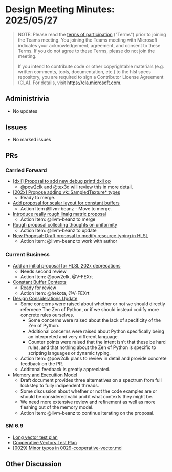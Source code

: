 # Design Meeting Minutes: 2025/05/27

> NOTE: Please read the [terms of participation](DesignMeetingTerms.txt)
> ("Terms") prior to joining the Teams meeting.  You joining the Teams meeting
> with Microsoft indicates your acknowledgement, agreement, and consent to these
> Terms.  If you do not agree to these Terms, please do not join the meeting.
>
> If you intend to contribute code or other copyrightable materials (e.g.
> written comments, tools, documentation, etc.)  to the hlsl specs repository,
> you are required to sign a Contributor License Agreement (CLA).  For details,
> visit https://cla.microsoft.com.

## Administrivia
* No updates

## Issues
* No marked issues

## PRs

### Carried Forward

* [[dxil] Proposal to add new debug printf dxil op](https://github.com/microsoft/hlsl-specs/pull/324)
  * @pow2clk and @tex3d will review this in more detail.
* [[202x] Propose adding vk::SampledTexture* types](https://github.com/microsoft/hlsl-specs/pull/343)
  * Ready to merge.
* [Add proposal for scalar layout for constant buffers](https://github.com/microsoft/hlsl-specs/pull/317)
  * Action Item @llvm-beanz - Move to merge.
* [Introduce really rough linalg matrix proposal](https://github.com/microsoft/hlsl-specs/pull/404)
  * Action Item: @llvm-beanz to merge
* [Rough proposal collecting thoughts on uniformity](https://github.com/microsoft/hlsl-specs/pull/405)
  * Action Item: @llvm-beanz to update
* [New Proposal: Draft proposal to modify resource typing in HLSL](https://github.com/microsoft/hlsl-specs/pull/461)
  * Action item: @llvm-beanz to work with author

### Current Business
* [Add an initial proposal for HLSL 202x deprecations](https://github.com/microsoft/hlsl-specs/pull/488)
  * Needs second review
  * Action Item: @pow2clk, @V-FEXrt
* [Constant Buffer Contexts](https://github.com/microsoft/hlsl-specs/pull/497)
  * Ready for review
  * Action Item: @hekota, @V-FEXrt
* [Design Considerations Update](https://github.com/microsoft/hlsl-specs/pull/504)
  * Some concerns were raised about whether or not we should directly refernece The Zen of Python, or if we should instead codify more concrete rules ourselves.
    * Some concerns were raised about the lack of specificity of the Zen of Python.
    * Additional concerns were raised about Python specifically being an interpreted and very different language.
    * Counter points were raised that the intent isn't that these be hard rules, and that nothing about the Zen of Python is specific to scripting languages or dynamic typing.
  * Action Item: @pow2clk plans to review in detail and provide concrete feedback on the PR.
  * Additonal feedback is greatly appreciated.
* [Memory and Execuition Model](https://github.com/microsoft/hlsl-specs/pull/505)
  * Draft document provides three alternatives on a spectrum from full lockstep to fully indipendent threads.
  * Some discussion about whether or not the code examples are or should be considered valid and it what contexts they might be.
  * We need more extensive review and refinement as well as more fleshing out of the memory model.
  * Action Item: @llvm-beanz to continue iterating on the proposal.

### SM 6.9

* [Long vector test plan](https://github.com/microsoft/hlsl-specs/pull/421)
* [Cooperative Vectors Test Plan](https://github.com/microsoft/hlsl-specs/pull/428)
* [[0029] Minor typos in 0029-cooperative-vector.md](https://github.com/microsoft/hlsl-specs/pull/503)

## Other Discussion
